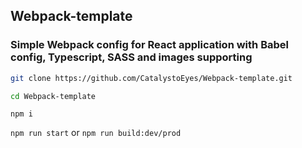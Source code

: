 ## Webpack-template

### Simple Webpack config for React application with Babel config, Typescript, SASS and images supporting

```bash
git clone https://github.com/CatalystoEyes/Webpack-template.git
```

```bash
cd Webpack-template
```

```npm i```

```npm run start``` or ```npm run build:dev/prod```
